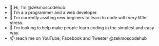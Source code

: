 - 👋 Hi, I’m @zekmoscodehub
- 👀 I’m a a programmer and a web developer.
- 🌱 I’m currently assiting new beginers to learn to code with very little stress.
- 💞️ I’m looking to help make people learn coding in the simplest and easy way.
- 📫 reach me on YouTube, Facebook and Tweeter @zekmoscodehub  

<!---

